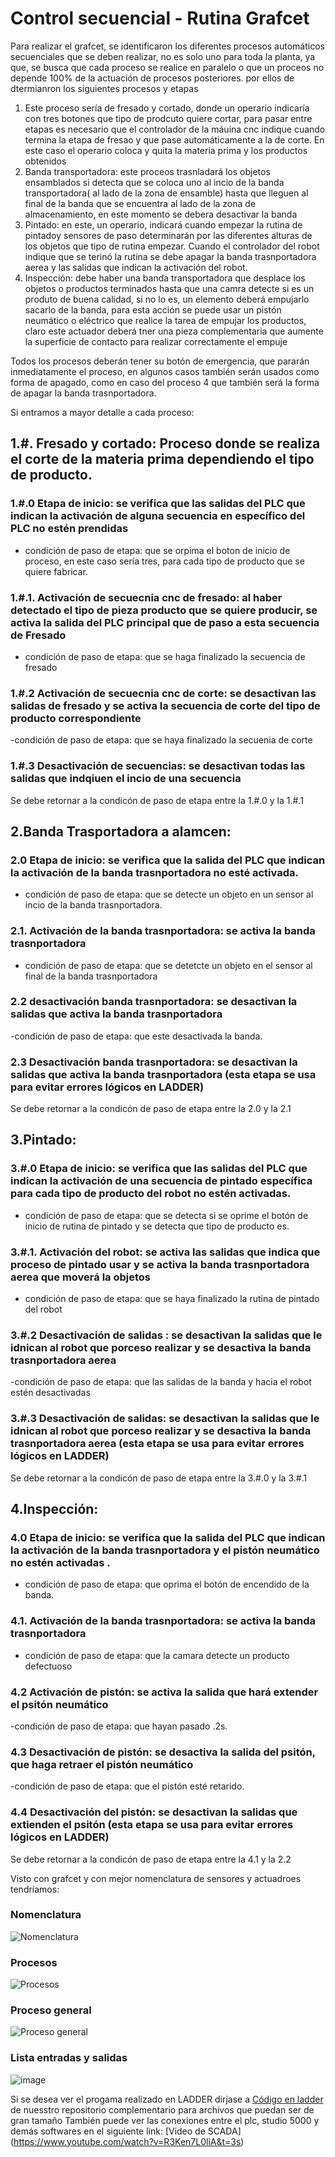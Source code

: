 # Control secuencial - Rutina Grafcet

Para realizar el grafcet, se identificaron los diferentes procesos automáticos secuenciales que se deben realizar, no es solo uno para toda la planta, ya que, se busca que cada proceso se realice en paralelo o que un proceos no depende 100% de la actuación de procesos posteriores. por ellos de dtermianron los siguientes procesos y etapas

1. Este proceso sería de fresado y cortado, donde un operario indicaría con tres botones que tipo de prodcuto quiere cortar, para pasar entre etapas es necesario que el controlador de la máuina cnc indique cuando termina la etapa de fresao y que pase automáticamente a la de corte. En este caso el operario coloca y quita la materia prima y los productos obtenidos
2. Banda transportadora: este proceos trasnladará los objetos ensamblados si detecta que se coloca uno al incio de la banda transportadora( al lado de la zona de ensamble) hasta que lleguen al final de la banda que se encuentra al lado de la zona de almacenamiento, en este momento se debera desactivar la banda
3. Pintado: en este, un operario, indicará cuando empezar la rutina de pintadoy sensores de paso determinarán por las diferentes alturas de los objetos que tipo de rutina empezar. Cuando el controlador del robot indique que se terinó la rutina se debe apagar la banda trasnportadora aerea y las salidas que indican la activación del robot.
4. Inspección: debe haber una banda transportadora que desplace los objetos o productos terminados hasta que una camra detecte si es un produto de buena calidad, si no lo es, un elemento deberá empujarlo sacarlo de la banda, para esta acción se puede usar un pistón neumático o eléctrico que realice la tarea de empujar los productos, claro este actuador deberá tner una pieza complementaria que aumente la superficie de contacto para realizar correctamente el empuje

Todos los procesos deberán tener su botón de emergencia, que pararán inmediatamente el proceso, en algunos casos también serán usados como forma de apagado, como en caso del proceso 4 que también será la forma de apagar la banda trasnportadora. 

Si entramos a mayor detalle a cada proceso:

## 1.#. Fresado y cortado: Proceso donde se realiza el corte de la materia prima dependiendo el tipo de producto.

  ### 1.#.0 Etapa de inicio: se verifica que las salidas del PLC que indican la activación de alguna secuencia en específico del PLC no estén prendidas
  
  - condición de paso de etapa: que se orpima el boton de inicio de proceso, en este caso sería tres, para cada tipo de producto que se quiere fabricar.
 
  ### 1.#.1. Activación de secuecnia cnc de fresado: al haber detectado el tipo de pieza producto que se quiere producir, se activa la salida del PLC principal que de paso a esta secuencia de Fresado
  
  - condición de paso de etapa: que se haga finalizado la secuencia de fresado

 ### 1.#.2 Activación de secuecnia cnc de corte: se desactivan las salidas de fresado y se activa la secuencia de corte del tipo de producto correspondiente
  
  -condición de paso de etapa: que se haya finalizado la secuenia de corte
  
  ### 1.#.3 Desactivación de secuencias: se desactivan todas las salidas que indqiuen el incio de una secuencia
  
  Se debe retornar a la condicón de paso de etapa entre la 1.#.0 y la 1.#.1
  
  
  
  
## 2.Banda Trasportadora a alamcen:

  ### 2.0 Etapa de inicio: se verifica que la salida del PLC que indican la activación de la banda trasnportadora no esté activada.
  
  - condición de paso de etapa: que se detecte un objeto en un sensor al incio de la banda trasnportadora.
 
  ### 2.1. Activación de la banda trasnportadora: se activa la banda trasnportadora 
  
  - condición de paso de etapa: que se detetcte un objeto en el sensor al final de la banda trasnportadora

 ### 2.2 desactivación banda trasnportadora: se desactivan la salidas que activa la banda trasnportadora 
  
  -condición de paso de etapa: que este desactivada la banda. 
  
  ### 2.3 Desactivación banda trasnportadora: se desactivan la salidas que activa la banda trasnportadora (esta etapa se usa para evitar errores lógicos en LADDER) 
  
  Se debe retornar a la condicón de paso de etapa entre la 2.0 y la 2.1
  
  
  
  ## 3.Pintado:

  ### 3.#.0 Etapa de inicio: se verifica que las salidas del PLC que indican la activación de una secuencia de pintado específica para cada tipo de producto del robot no estén activadas.
  
  - condición de paso de etapa: que se detecta si se oprime el botón de inicio de rutina de pintado y se detecta que tipo de producto es.
 
  ### 3.#.1. Activación del robot: se activa las salidas que indica que proceso de pintado usar y se activa la banda trasnportadora aerea que moverá la objetos
  
  - condición de paso de etapa: que se haya finalizado la rutina de pintado del robot

  ### 3.#.2 Desactivación de salidas : se desactivan la salidas que le idnican al robot que porceso realizar y se desactiva la banda trasnportadora aerea
  
  -condición de paso de etapa: que las salidas de la banda y hacia el robot estén desactivadas 
  
  ### 3.#.3 Desactivación de salidas: se desactivan la salidas que le idnican al robot que porceso realizar y se desactiva la banda trasnportadora aerea  (esta etapa se usa para evitar errores lógicos en LADDER) 
  
  Se debe retornar a la condicón de paso de etapa entre la 3.#.0 y la 3.#.1
  
  
  ## 4.Inspección:

  ### 4.0 Etapa de inicio: se verifica que la salida del PLC que indican la activación de la banda trasnportadora y el pistón neumático no estén activadas .
  
  - condición de paso de etapa: que oprima el botón de encendido de la banda.
 
  ### 4.1. Activación de la banda trasnportadora: se activa la banda trasnportadora 
  
  - condición de paso de etapa: que la camara detecte un producto defectuoso
 
  ### 4.2 Activación de pistón: se activa la salida que hará extender el psitón neumático
  
  -condición de paso de etapa: que hayan pasado .2s. 
  
  ### 4.3 Desactivación de pistón: se desactiva la salida del psitón, que haga retraer el pistón neumático
  
  -condición de paso de etapa: que el pistón esté retarido. 
  
  ### 4.4 Desactivación del pistón: se desactivan la salidas que extienden el psitón (esta etapa se usa para evitar errores lógicos en LADDER) 
  
  Se debe retornar a la condicón de paso de etapa entre la 4.1 y la 2.2
  
Visto con grafcet y con mejor nomenclatura de sensores y actuadroes tendríamos:

### Nomenclatura
![Nomenclatura](https://github.com/PurpleWood-APM/Documentacion-Proyecto/assets/51938754/1789a19c-c1e5-4726-a26c-aacae056af56)

### Procesos
![Procesos](https://github.com/PurpleWood-APM/Documentacion-Proyecto/assets/51938754/5d99e337-2cfe-4fe7-89ba-9663cc165df4)


### Proceso general
![Proceso general](https://github.com/PurpleWood-APM/Documentacion-Proyecto/assets/51938754/3dab0e39-206b-4a6e-b38d-0ad092edb902)

### Lista entradas y salidas
![image](https://github.com/PurpleWood-APM/Documentacion-Proyecto/assets/51938754/8f021268-1f00-4215-b0e5-d64a0ced4e90)

Si se desea ver el progama realizado en LADDER dirjase a [Código en ladder]() de nuesstro repositorio complementario para archivos que puedan ser de gran tamaño
También puede ver las conexiones entre el plc, studio 5000 y demás softwares en el siguiente link: [Video de SCADA] (https://www.youtube.com/watch?v=R3Ken7L0liA&t=3s)
